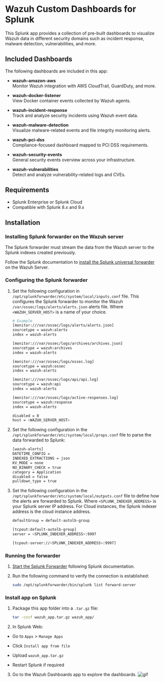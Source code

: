 # Wazuh Custom Dashboards for Splunk

This Splunk app provides a collection of pre-built dashboards to visualize Wazuh data in different security domains such as incident response, malware detection, vulnerabilities, and more.

## Included Dashboards

The following dashboards are included in this app:

- **wazuh-amazon-aws**  
  Monitor Wazuh integration with AWS CloudTrail, GuardDuty, and more.

- **wazuh-docker-listener**  
  View Docker container events collected by Wazuh agents.

- **wazuh-incident-response**  
  Track and analyze security incidents using Wazuh event data.

- **wazuh-malware-detection**  
  Visualize malware-related events and file integrity monitoring alerts.

- **wazuh-pci-dss**  
  Compliance-focused dashboard mapped to PCI DSS requirements.

- **wazuh-security-events**  
  General security events overview across your infrastructure.

- **wazuh-vulnerabilities**  
  Detect and analyze vulnerability-related logs and CVEs.

## Requirements

- Splunk Enterprise or Splunk Cloud
- Compatible with Splunk 8.x and 9.x

## Installation
### Installing Splunk forwarder on the Wazuh server
The Splunk forwarder must stream the data from the Wazuh server to the Splunk indexes created previously.

Follow the Splunk documentation to [install the Splunk universal forwarder](https://docs.splunk.com/Documentation/Forwarder/9.0.4/Forwarder/Installanixuniversalforwarder#Install_the_universal_forwarder_on_Linux) on the Wazuh Server.

### Configuring the Splunk forwarder
1. Set the following configuration in ``/opt/splunkforwarder/etc/system/local/inputs.conf`` file. This configures the Splunk forwarder to monitor the Wazuh ``/var/ossec/logs/alerts/alerts.json`` alerts file. Where ``<WAZUH_SERVER_HOST>`` is a name of your choice.

    ``` bash
    # Example
    [monitor:///var/ossec/logs/alerts/alerts.json]
    sourcetype = wazuh:alerts
    index = wazuh-alerts

    [monitor:///var/ossec/logs/archives/archives.json]
    sourcetype = wazuh:archives
    index = wazuh-alerts

    [monitor:///var/ossec/logs/ossec.log]
    sourcetype = wazuh:ossec
    index = wazuh-alerts

    [monitor:///var/ossec/logs/api/api.log]
    sourcetype = wazuh:api
    index = wazuh-alerts

    [monitor:///var/ossec/logs/active-responses.log]
    sourcetype = wazuh:response
    index = wazuh-alerts

    disabled = 0
    host = <WAZUH_SERVER_HOST>
    ```
2. Set the following configuration in the ``/opt/splunkforwarder/etc/system/local/props.conf`` file to parse the data forwarded to Splunk:
    ```bash
    [wazuh-alerts]
    DATETIME_CONFIG =
    INDEXED_EXTRACTIONS = json
    KV_MODE = none
    NO_BINARY_CHECK = true
    category = Application
    disabled = false
    pulldown_type = true
    ```

3. Set the following configuration in the ``/opt/splunkforwarder/etc/system/local/outputs.conf`` file to define how the alerts are forwarded to Splunk. Where ``<SPLUNK_INDEXER_ADDRESS>`` is your Splunk server IP address. For Cloud instances, the Splunk indexer address is the cloud instance address.
    ```bash
    defaultGroup = default-autolb-group

    [tcpout:default-autolb-group]
    server = <SPLUNK_INDEXER_ADDRESS>:9997

    [tcpout-server://<SPLUNK_INDEXER_ADDRESS>:9997]
    ```

### Running the forwarder
1. [Start the Splunk Forwarder](https://docs.splunk.com/Documentation/Forwarder/latest/Forwarder/StartorStoptheuniversalforwarder#Start_the_universal_forwarder) following Splunk documentation.

2. Run the following command to verify the connection is established:
    ```bash
    sudo /opt/splunkforwarder/bin/splunk list forward-server
    ```

### Install app on Splunk
1. Package this app folder into a `.tar.gz` file:
   ```bash
   tar -czvf wazuh_app.tar.gz wazuh_app/
   ```
2. In Splunk Web:

- Go to ``Apps`` > ``Manage Apps``

- Click ``Install app from file``

- Upload ``wazuh_app.tar.gz``

- Restart Splunk if required

3. Go to the Wazuh Dashboards app to explore the dashboards.
![gif](/static/wazuh_dashboards_app.gif)